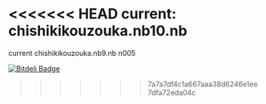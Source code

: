 <<<<<<< HEAD
current:
chishikikouzouka.nb10.nb
=======
current
chishikikouzouka.nb9.nb
n005


[![Bitdeli Badge](https://d2weczhvl823v0.cloudfront.net/kouamano/lecture_chishikikouzouka/trend.png)](https://bitdeli.com/free "Bitdeli Badge")

>>>>>>> 7a7a7df4c1a667aaa38d6246e1ee7dfa72eda04c
